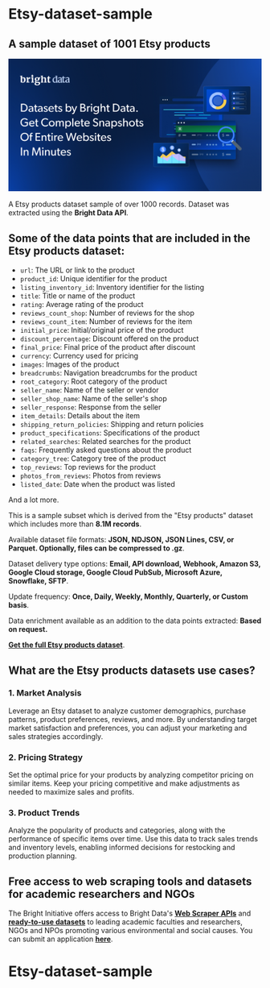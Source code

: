 # Etsy-dataset-sample

<h2>A sample dataset of 1001 Etsy products</h2>

![Etsy products dataset header](https://github.com/luminati-io/Etsy-dataset-sample/blob/main/Etsy-dataset.png)

A Etsy products dataset sample of over 1000 records. Dataset was extracted using the <b>Bright Data API</b>.

<h2>Some of the data points that are included in the Etsy products dataset:</h2>

* ```url```: The URL or link to the product  
* ```product_id```: Unique identifier for the product  
* ```listing_inventory_id```: Inventory identifier for the listing  
* ```title```: Title or name of the product  
* ```rating```: Average rating of the product  
* ```reviews_count_shop```: Number of reviews for the shop  
* ```reviews_count_item```: Number of reviews for the item  
* ```initial_price```: Initial/original price of the product  
* ```discount_percentage```: Discount offered on the product  
* ```final_price```: Final price of the product after discount  
* ```currency```: Currency used for pricing  
* ```images```: Images of the product  
* ```breadcrumbs```: Navigation breadcrumbs for the product  
* ```root_category```: Root category of the product  
* ```seller_name```: Name of the seller or vendor  
* ```seller_shop_name```: Name of the seller's shop  
* ```seller_response```: Response from the seller  
* ```item_details```: Details about the item  
* ```shipping_return_policies```: Shipping and return policies  
* ```product_specifications```: Specifications of the product  
* ```related_searches```: Related searches for the product  
* ```faqs```: Frequently asked questions about the product  
* ```category_tree```: Category tree of the product  
* ```top_reviews```: Top reviews for the product  
* ```photos_from_reviews```: Photos from reviews  
* ```listed_date```: Date when the product was listed   

And a lot more.

This is a sample subset which is derived from the "Etsy products"
dataset which includes more than <b>8.1M records</b>.

Available dataset file formats: <b>JSON, NDJSON, JSON Lines, CSV, or Parquet. Optionally, files can be compressed to .gz</b>.

Dataset delivery type options: <b>Email, API download, Webhook, Amazon S3, Google Cloud storage, Google Cloud PubSub, Microsoft Azure, Snowflake, SFTP</b>.

Update frequency: <b>Once, Daily, Weekly, Monthly, Quarterly, or Custom basis</b>.

Data enrichment available as an addition to the data points extracted: <b>Based on request.</b>

<b>[Get the full Etsy products dataset](https://brightdata.com/products/datasets/etsy)</b>.

<h2>What are the Etsy products datasets use cases?</h2>

<h3>1. Market Analysis</h3>
Leverage an Etsy dataset to analyze customer demographics, purchase patterns, product preferences, reviews, and more. By understanding target market satisfaction and preferences, you can adjust your marketing and sales strategies accordingly.

<h3>2. Pricing Strategy</h3>
Set the optimal price for your products by analyzing competitor pricing on similar items. Keep your pricing competitive and make adjustments as needed to maximize sales and profits.

<h3>3. Product Trends</h3>
Analyze the popularity of products and categories, along with the performance of specific items over time. Use this data to track sales trends and inventory levels, enabling informed decisions for restocking and production planning.

<h2>Free access to web scraping tools and datasets for academic researchers and NGOs</h2>

The Bright Initiative offers access to Bright Data's <b>[Web Scraper APIs](https://brightdata.com/products/web-scraper)</b> and <b>[ready-to-use datasets](https://brightdata.com/products/datasets)</b> to leading academic faculties and researchers, NGOs and NPOs promoting various environmental and social causes. You can submit an application <b>[here](https://brightinitiative.com)</b>.
# Etsy-dataset-sample
